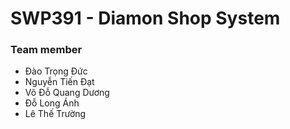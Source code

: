 # SWP391 - Diamon Shop System

### Team member

- Đào Trọng Đức
- Nguyễn Tiến Đạt
- Võ Đỗ Quang Dương
- Đỗ Long Ánh
- Lê Thế Trường
